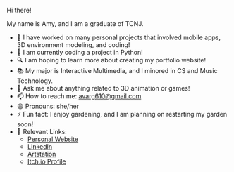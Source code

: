 Hi there!

My name is Amy, and I am a graduate of TCNJ.

- 🔭 I have worked on many personal projects that involved mobile apps, 3D environment modeling, and coding!
- 🌱 I am currently coding a project in Python!
- 🔍 I am hoping to learn more about creating my portfolio website!
- 📚 My major is Interactive Multimedia, and I minored in CS and Music Technology.
- 💬 Ask me about anything related to 3D animation or games!
- 📫 How to reach me: avarg610@gmail.com
- 😄 Pronouns: she/her
- ⚡ Fun fact: I enjoy gardening, and I am planning on restarting my garden soon!
- 🔗 Relevant Links:
  - [Personal Website](https://vargasa9.myportfolio.com/home)
  - [LinkedIn](https://www.linkedin.com/in/vargas-amy)
  - [Artstation](https://www.artstation.com/vargas-amy_gp)
  - [Itch.io Profile](https://a-varg.itch.io)
